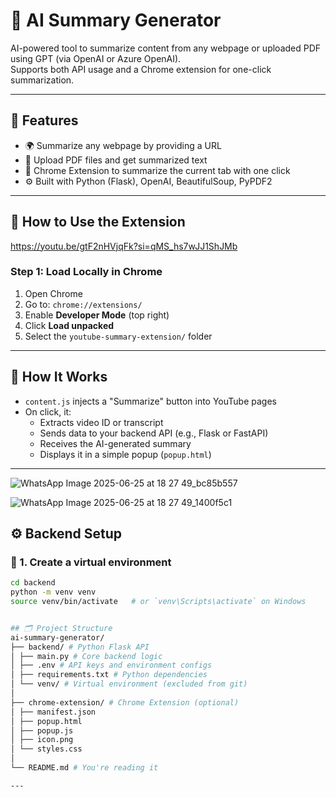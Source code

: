 # 🧠 AI Summary Generator

AI-powered tool to summarize content from any webpage or uploaded PDF using GPT (via OpenAI or Azure OpenAI).  
Supports both API usage and a Chrome extension for one-click summarization.

---

## 🚀 Features

- 🌍 Summarize any webpage by providing a URL
- 📄 Upload PDF files and get summarized text
- 🧩 Chrome Extension to summarize the current tab with one click
- ⚙️ Built with Python (Flask), OpenAI, BeautifulSoup, PyPDF2

---


## 🚀 How to Use the Extension
https://youtu.be/gtF2nHVjqFk?si=qMS_hs7wJJ1ShJMb

### Step 1: Load Locally in Chrome

1. Open Chrome
2. Go to: `chrome://extensions/`
3. Enable **Developer Mode** (top right)
4. Click **Load unpacked**
5. Select the `youtube-summary-extension/` folder

---

## 🧪 How It Works

- `content.js` injects a "Summarize" button into YouTube pages
- On click, it:
  - Extracts video ID or transcript
  - Sends data to your backend API (e.g., Flask or FastAPI)
  - Receives the AI-generated summary
  - Displays it in a simple popup (`popup.html`)

---
![WhatsApp Image 2025-06-25 at 18 27 49_bc85b557](https://github.com/user-attachments/assets/4a9bc2ff-05c0-4b9a-b90e-6e5fe73143e1)

![WhatsApp Image 2025-06-25 at 18 27 49_1400f5c1](https://github.com/user-attachments/assets/8851300c-5df8-47f5-889c-df188bc127e7)


## ⚙️ Backend Setup

### 🐍 1. Create a virtual environment

```bash
cd backend
python -m venv venv
source venv/bin/activate   # or `venv\Scripts\activate` on Windows


## 🗂️ Project Structure
ai-summary-generator/
├── backend/ # Python Flask API
│ ├── main.py # Core backend logic
│ ├── .env # API keys and environment configs
│ ├── requirements.txt # Python dependencies
│ └── venv/ # Virtual environment (excluded from git)
│
├── chrome-extension/ # Chrome Extension (optional)
│ ├── manifest.json
│ ├── popup.html
│ ├── popup.js
│ ├── icon.png
│ └── styles.css
│
└── README.md # You're reading it

---

